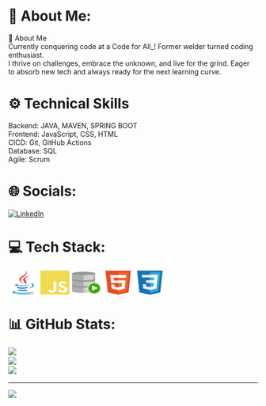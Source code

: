 # 👀 About Me:  
🚀 About Me  
Currently conquering code at a Code for All_! Former welder turned coding enthusiast.  
I thrive on challenges, embrace the unknown, and live for the grind. Eager to absorb new tech and always ready for the next learning curve.  

# ⚙️ Technical Skills  
Backend: JAVA, MAVEN, SPRING BOOT  
Frontend: JavaScript, CSS, HTML  
CICD: Git, GitHub Actions  
Database: SQL  
Agile: Scrum


# 🌐 Socials:
[![LinkedIn](https://img.shields.io/badge/LinkedIn-%230077B5.svg?logo=linkedin&logoColor=white)](https://linkedin.com/in/miguelcardoso19) 

# 💻 Tech Stack:
  <div>
    <img align="center" alt="Java" height="50" width="60" src="https://raw.githubusercontent.com/devicons/devicon/master/icons/java/java-original.svg">
    <img align="center" alt="Js" height="50" width="60" src="https://raw.githubusercontent.com/devicons/devicon/master/icons/javascript/javascript-plain.svg">
    <img align="center" alt="Database" height="50" width="60" src="https://raw.githubusercontent.com/devicons/devicon/6910f0503efdd315c8f9b858234310c06e04d9c0/icons/sqldeveloper/sqldeveloper-original.svg">
    <img align="center" alt="HTML" height="50" width="60" src="https://raw.githubusercontent.com/devicons/devicon/master/icons/html5/html5-original.svg">
    <img align="center" alt="CSS" height="50" width="60" src="https://raw.githubusercontent.com/devicons/devicon/master/icons/css3/css3-original.svg">
  </div>

# 📊 GitHub Stats:
![](https://github-readme-stats.vercel.app/api?username=miguelcardoso19&theme=react&hide_border=false&include_all_commits=true&count_private=true)<br/>
![](https://github-readme-streak-stats.herokuapp.com/?user=miguelcardoso19&theme=react&hide_border=false)<br/>
![](https://github-readme-stats.vercel.app/api/top-langs/?username=miguelcardoso19&theme=react&hide_border=false&include_all_commits=true&count_private=true&layout=compact)

---
[![](https://visitcount.itsvg.in/api?id=miguelcardoso19&icon=0&color=0)](https://visitcount.itsvg.in)

<!-- Proudly created with GPRM ( https://gprm.itsvg.in ) -->
